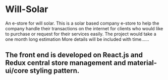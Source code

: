 # Will-Solar
An e-store for will solar.
This is a solar based company e-store to help the company handle their transactions on the internet for clients who would like to purchase or request for their services easily.
The project would take a one month long estimation
More details will be included with time......
## The front end is developed on React.js and Redux central store management and material-ui/core styling pattern.
